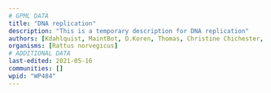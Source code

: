 ```yaml
---
# GPML DATA
title: "DNA replication"
description: "This is a temporary description for DNA replication"
authors: [Kdahlquist, MaintBot, D.Koren, Thomas, Christine Chichester, Eweitz]
organisms: [Rattus norvegicus]
# ADDITIONAL DATA
last-edited: 2021-05-16
communities: []
wpid: "WP484"
---
```

